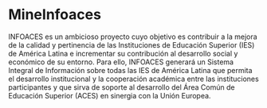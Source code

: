 MineInfoaces
============

INFOACES es un ambicioso proyecto cuyo objetivo es contribuir a la mejora de la calidad y pertinencia de 
las Instituciones de Educación Superior (IES) de América Latina e incrementar su contribución al desarrollo 
social y económico de su entorno. Para ello, INFOACES generará un Sistema Integral de Información sobre todas 
las IES de América Latina que permita el desarrollo institucional y la cooperación académica entre las 
instituciones participantes y que sirva de soporte al desarrollo del Área Común de Educación Superior (ACES) 
en sinergia con la Unión Europea.
